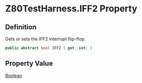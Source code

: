 # Z80TestHarness.IFF2 Property
## Definition

Gets or sets the IFF2 interrupt flip-flop.

```c#
public abstract bool IFF2 { get; set; }
```

## Property Value

[Boolean](https://learn.microsoft.com/en-gb/dotnet/api/System.Boolean)
